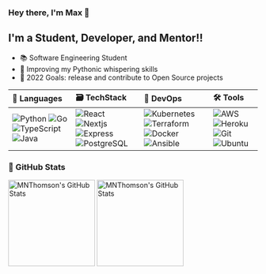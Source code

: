 ### Hey there, I'm Max 👋

## I'm a Student, Developer, and Mentor!!

- 📚 Software Engineering Student
- 🐍 Improving my Pythonic whispering skills
- 🥅 2022 Goals: release and contribute to Open Source projects

| 📝 Languages | 🗃️ TechStack | 🚀 DevOps | 🛠️ Tools |
|:-------------|:--------------|:-----------|:---------|
|  ![Python](https://img.shields.io/badge/-Python-black?style=flat-square&logo=python) ![Go](https://img.shields.io/badge/-Go-black?style=flat-square&logo=go) ![TypeScript](https://img.shields.io/badge/-TypeScript-black?style=flat-square&logo=typescript) ![Java](https://img.shields.io/badge/-Java-black?style=flat-square&logo=openjdk)   |  ![React](https://img.shields.io/badge/-React-black?style=flat-square&logo=react) ![Nextjs](https://img.shields.io/badge/-Nextjs-black?style=flat-square&logo=next.js) ![Express](https://img.shields.io/badge/-Express-black?style=flat-square&logo=express) ![PostgreSQL](https://img.shields.io/badge/-PostgreSQL-black?style=flat-square&logo=postgresql)    |   ![Kubernetes](https://img.shields.io/badge/-Kubernetes-black?style=flat-square&logo=kubernetes) ![Terraform](https://img.shields.io/badge/-Terraform-black?style=flat-square&logo=terraform) ![Docker](https://img.shields.io/badge/-Docker-black?style=flat-square&logo=docker) ![Ansible](https://img.shields.io/badge/-Ansible-black?style=flat-square&logo=ansible)   |  ![AWS](https://img.shields.io/badge/-AWS-black?style=flat-square&logo=amazonaws) ![Heroku](https://img.shields.io/badge/-Heroku-black?style=flat-square&logo=heroku) ![Git](https://img.shields.io/badge/-Git-black?style=flat-square&logo=git) ![Ubuntu](https://img.shields.io/badge/-Ubuntu-black?style=flat-square&logo=ubuntu)   |

### 🚧 GitHub Stats
<p align="left">
  <img align="center" height="175" alt="MNThomson's GitHub Stats" src="https://github-readme-stats.vercel.app/api?username=MNThomson&theme=github_dark&show_icons=true&count_private=true" />

  <img align="center" height="175" alt="MNThomson's GitHub Stats" src="https://github-readme-stats.vercel.app/api/top-langs/?username=MNThomson&layout=compact&theme=github_dark" />
</p>
